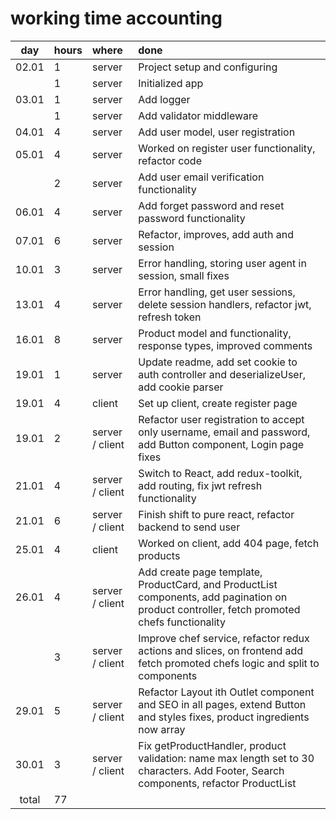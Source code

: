 

# working time accounting

|  day  | hours | where           | done                                                                                                                                        |
|:-----:|:------|:----------------|:--------------------------------------------------------------------------------------------------------------------------------------------|
| 02.01 | 1     | server          | Project setup and configuring                                                                                                               |
|       | 1     | server          | Initialized app                                                                                                                             |
| 03.01 | 1     | server          | Add logger                                                                                                                                  |
|       | 1     | server          | Add validator middleware                                                                                                                    |
| 04.01 | 4     | server          | Add user model, user registration                                                                                                           |
| 05.01 | 4     | server          | Worked on register user functionality, refactor code                                                                                        |
|       | 2     | server          | Add user email verification functionality                                                                                                   |
| 06.01 | 4     | server          | Add forget password and reset password functionality                                                                                        |
| 07.01 | 6     | server          | Refactor, improves, add auth and session                                                                                                    |
| 10.01 | 3     | server          | Error handling, storing user agent in session, small fixes                                                                                  |
| 13.01 | 4     | server          | Error handling, get user sessions, delete session handlers, refactor jwt, refresh token                                                     |
| 16.01 | 8     | server          | Product model and functionality, response types, improved comments                                                                          |
| 19.01 | 1     | server          | Update readme, add set cookie to auth controller and deserializeUser, add cookie parser                                                     |
| 19.01 | 4     | client          | Set up client, create register page                                                                                                         |
| 19.01 | 2     | server / client | Refactor user registration to accept only username, email and password, add Button component, Login page fixes                              |
| 21.01 | 4     | server / client | Switch to React, add redux-toolkit, add routing, fix jwt refresh functionality                                                              |
| 21.01 | 6     | server / client | Finish shift to pure react, refactor backend to send user                                                                                   |
| 25.01 | 4     | client          | Worked on client, add 404 page, fetch products                                                                                              |
| 26.01 | 4     | server / client | Add create page template, ProductCard, and ProductList components, add pagination on product controller, fetch promoted chefs functionality |
|       | 3     | server / client | Improve chef service, refactor redux actions and slices, on frontend add fetch promoted chefs logic and split to components                 |
| 29.01 | 5     | server / client | Refactor Layout ith Outlet component and SEO in all pages, extend Button and styles fixes, product ingredients now array                    |
| 30.01 | 3     | server / client | Fix getProductHandler, product validation: name max length set to 30 characters. Add Footer, Search components, refactor ProductList        |
| total | 77    | 

